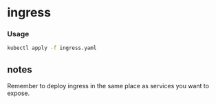# ingress

### Usage
```bash
kubectl apply -f ingress.yaml  
```

## notes
Remember to deploy ingress in the same place as services you want to expose.
